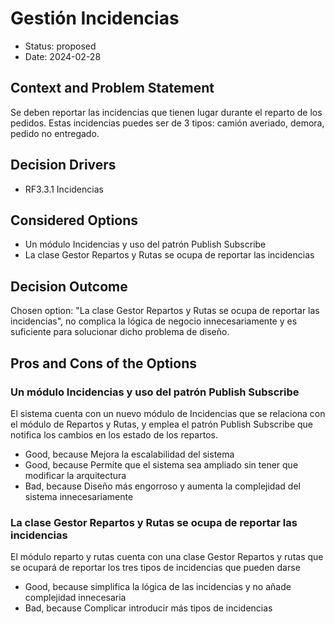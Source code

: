 # Gestión Incidencias

* Status: proposed
* Date: 2024-02-28

## Context and Problem Statement

Se deben reportar las incidencias que tienen lugar durante el reparto de los pedidos. Estas incidencias puedes ser de 3 tipos: camión averiado, demora, pedido no entregado.

## Decision Drivers

* RF3.3.1 Incidencias

## Considered Options

* Un módulo Incidencias y uso del patrón Publish Subscribe
* La clase Gestor Repartos y Rutas se ocupa de reportar las incidencias

## Decision Outcome

Chosen option: "La clase Gestor Repartos y Rutas se ocupa de reportar las incidencias", no complica la lógica de negocio innecesariamente y es suficiente para solucionar dicho problema de diseño.

## Pros and Cons of the Options

### Un módulo Incidencias y uso del patrón Publish Subscribe

El sistema cuenta con un nuevo módulo de Incidencias que se relaciona con el módulo de Repartos y Rutas, y emplea el patrón Publish Subscribe que notifica los cambios en los estado de los repartos.

* Good, because Mejora la escalabilidad del sistema
* Good, because Permite que el sistema sea ampliado sin tener que modificar la arquitectura
* Bad, because Diseño más engorroso y aumenta la complejidad del sistema innecesariamente

### La clase Gestor Repartos y Rutas se ocupa de reportar las incidencias

El módulo reparto y rutas cuenta con una clase Gestor Repartos y rutas que se ocupará de reportar los tres tipos de incidencias que pueden darse

* Good, because simplifica la lógica de las incidencias y no añade complejidad innecesaria
* Bad, because Complicar introducir más tipos de incidencias
